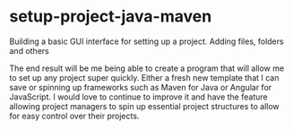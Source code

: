 # setup-project-java-maven
Building a basic GUI interface for setting up a project. Adding files, folders and others 

The end result will be me being able to create a program that will allow me to set up any project super quickly. Either a fresh new template that I can save or spinning up frameworks such as Maven for Java or Angular for JavaScript. I would love to continue to improve it and have the feature allowing project managers to spin up essential project structures to allow for easy control over their projects. 

